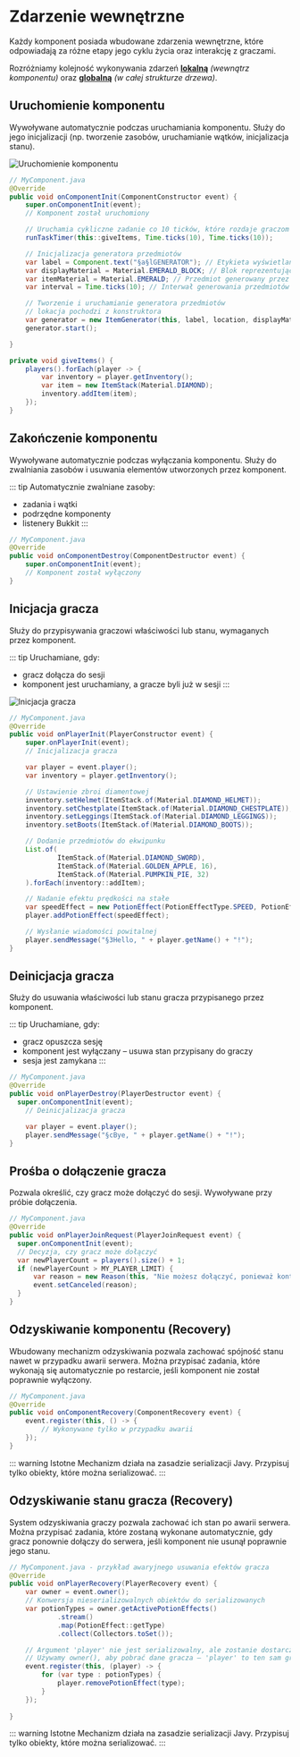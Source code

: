 # Zdarzenie wewnętrzne
Każdy komponent posiada wbudowane zdarzenia wewnętrzne, które odpowiadają za różne etapy
jego cyklu życia oraz interakcję z graczami.


Rozróżniamy kolejność wykonywania zdarzeń [**lokalną**](/pl/learn/sequence-event-execution.md) *(wewnątrz komponentu)* oraz [**globalną**](/pl/learn/nested-trees.md) *(w całej strukturze drzewa)*.




## Uruchomienie komponentu
Wywoływane automatycznie podczas uruchamiania komponentu. Służy do jego inicjalizacji (np. tworzenie zasobów, uruchamianie wątków, inicjalizacja stanu).

![Uruchomienie komponentu](../../img/componentInit.gif)

```java
// MyComponent.java
@Override
public void onComponentInit(ComponentConstructor event) {
    super.onComponentInit(event);
    // Komponent został uruchomiony

    // Uruchamia cykliczne zadanie co 10 ticków, które rozdaje graczom przedmioty
    runTaskTimer(this::giveItems, Time.ticks(10), Time.ticks(10));

    // Inicjalizacja generatora przedmiotów
    var label = Component.text("§a§lGENERATOR"); // Etykieta wyświetlana nad generatorem
    var displayMaterial = Material.EMERALD_BLOCK; // Blok reprezentujący generator
    var itemMaterial = Material.EMERALD; // Przedmiot generowany przez generator
    var interval = Time.ticks(10); // Interwał generowania przedmiotów (w tickach)

    // Tworzenie i uruchamianie generatora przedmiotów
    // lokacja pochodzi z konstruktora
    var generator = new ItemGenerator(this, label, location, displayMaterial, itemMaterial, interval);
    generator.start();

}

private void giveItems() {
    players().forEach(player -> {
        var inventory = player.getInventory();
        var item = new ItemStack(Material.DIAMOND);
        inventory.addItem(item);
    });
}
```


## Zakończenie komponentu
Wywoływane automatycznie podczas wyłączania komponentu. Służy do zwalniania zasobów i usuwania elementów utworzonych przez komponent.

::: tip Automatycznie zwalniane zasoby:
- zadania i wątki
- podrzędne komponenty
- listenery Bukkit
:::

```java
// MyComponent.java
@Override
public void onComponentDestroy(ComponentDestructor event) {
    super.onComponentInit(event);
    // Komponent został wyłączony
}
```


## Inicjacja gracza
Służy do przypisywania graczowi właściwości lub stanu, wymaganych przez komponent.


::: tip Uruchamiane, gdy:
- gracz dołącza do sesji
- komponent jest uruchamiany, a gracze byli już w sesji
:::



![Inicjacja gracza](../../img/playerInit.gif)


```java
// MyComponent.java
@Override
public void onPlayerInit(PlayerConstructor event) {
    super.onPlayerInit(event);
    // Inicjalizacja gracza

    var player = event.player();
    var inventory = player.getInventory();

    // Ustawienie zbroi diamentowej
    inventory.setHelmet(ItemStack.of(Material.DIAMOND_HELMET));
    inventory.setChestplate(ItemStack.of(Material.DIAMOND_CHESTPLATE));
    inventory.setLeggings(ItemStack.of(Material.DIAMOND_LEGGINGS));
    inventory.setBoots(ItemStack.of(Material.DIAMOND_BOOTS));

    // Dodanie przedmiotów do ekwipunku
    List.of(
            ItemStack.of(Material.DIAMOND_SWORD),
            ItemStack.of(Material.GOLDEN_APPLE, 16),
            ItemStack.of(Material.PUMPKIN_PIE, 32)
    ).forEach(inventory::addItem);

    // Nadanie efektu prędkości na stałe
    var speedEffect = new PotionEffect(PotionEffectType.SPEED, PotionEffect.INFINITE_DURATION, 1);
    player.addPotionEffect(speedEffect);

    // Wysłanie wiadomości powitalnej
    player.sendMessage("§3Hello, " + player.getName() + "!");
}
```

## Deinicjacja gracza
Służy do usuwania właściwości lub stanu gracza przypisanego przez komponent.

::: tip Uruchamiane, gdy:
- gracz opuszcza sesję
- komponent jest wyłączany – usuwa stan przypisany do graczy
- sesja jest zamykana
:::

```java
// MyComponent.java
@Override
public void onPlayerDestroy(PlayerDestructor event) {
  super.onComponentInit(event);
    // Deinicjalizacja gracza

    var player = event.player();
    player.sendMessage("§cBye, " + player.getName() + "!");
}
```

## Prośba o dołączenie gracza
Pozwala określić, czy gracz może dołączyć do sesji. Wywoływane przy próbie dołączenia.

```java
// MyComponent.java
@Override
public void onPlayerJoinRequest(PlayerJoinRequest event) {
  super.onComponentInit(event);
  // Decyzja, czy gracz może dołączyć
  var newPlayerCount = players().size() + 1;
  if (newPlayerCount > MY_PLAYER_LIMIT) {
      var reason = new Reason(this, "Nie możesz dołączyć, ponieważ kontener jest już pełny!");
      event.setCanceled(reason);
  }
}
```

## Odzyskiwanie komponentu (Recovery)
Wbudowany mechanizm odzyskiwania pozwala zachować spójność stanu nawet w przypadku awarii serwera.
Można przypisać zadania, które wykonają się automatycznie po restarcie, jeśli komponent nie został poprawnie wyłączony.

```java
// MyComponent.java
@Override
public void onComponentRecovery(ComponentRecovery event) {
    event.register(this, () -> {
        // Wykonywane tylko w przypadku awarii
    });
}
```

::: warning Istotne
Mechanizm działa na zasadzie serializacji Javy. Przypisuj tylko obiekty, które można serializować.
:::


## Odzyskiwanie stanu gracza (Recovery)
System odzyskiwania graczy pozwala zachować ich stan po awarii serwera.
Można przypisać zadania, które zostaną wykonane automatycznie, gdy gracz ponownie dołączy do serwera, jeśli komponent nie usunął poprawnie jego stanu.

```java
// MyComponent.java - przykład awaryjnego usuwania efektów gracza
@Override
public void onPlayerRecovery(PlayerRecovery event) {
    var owner = event.owner();
    // Konwersja nieserializowalnych obiektów do serializowanych
    var potionTypes = owner.getActivePotionEffects()
            .stream()
            .map(PotionEffect::getType)
            .collect(Collectors.toSet());

    // Argument 'player' nie jest serializowalny, ale zostanie dostarczony przez framework
    // Używamy owner(), aby pobrać dane gracza – 'player' to ten sam gracz w momencie odzyskiwania
    event.register(this, (player) -> {
        for (var type : potionTypes) {
            player.removePotionEffect(type);
        }
    });
    
}
```

::: warning Istotne
Mechanizm działa na zasadzie serializacji Javy. Przypisuj tylko obiekty, które można serializować.
:::



